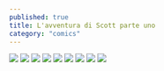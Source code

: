 ```yaml
---
published: true
title: L'avventura di Scott parte uno
category: "comics"
---
```


![]({{site.baseurl}}/assets/scott1.jpeg)
![]({{site.baseurl}}/assets/scott2.jpeg)
![]({{site.baseurl}}/assets/scott3.jpeg)
![]({{site.baseurl}}/assets/scott4.jpeg)
![]({{site.baseurl}}/assets/scott5.jpeg)
![]({{site.baseurl}}/assets/scott6.jpeg)
![]({{site.baseurl}}/assets/scott7.jpeg)
![]({{site.baseurl}}/assets/scott8.jpeg)
![]({{site.baseurl}}/assets/scott9.jpeg)
